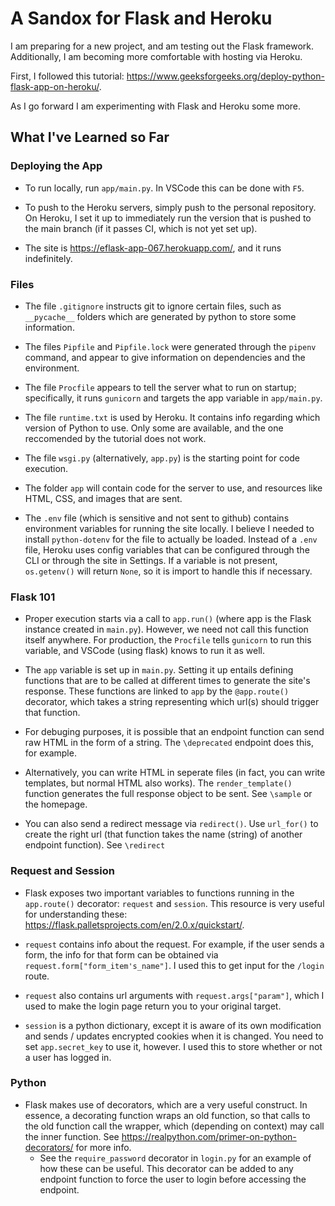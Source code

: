 
# A Sandox for Flask and Heroku

I am preparing for a new project, and am testing out the Flask framework.
Additionally, I am becoming more comfortable with hosting via Heroku.

First, I followed this tutorial: 
https://www.geeksforgeeks.org/deploy-python-flask-app-on-heroku/.

As I go forward I am experimenting with Flask and Heroku some more.

## What I've Learned so Far

### Deploying the App

- To run locally, run `app/main.py`. In VSCode this can be done with `F5`.

- To push to the Heroku servers, simply push to the personal repository. On
  Heroku, I set it up to immediately run the version that is pushed to the main
  branch (if it passes CI, which is not yet set up).

- The site is https://eflask-app-067.herokuapp.com/, and it runs indefinitely.

### Files

- The file `.gitignore` instructs git to ignore certain files, such as 
  `__pycache__` folders which are generated by python to store some information.

- The files `Pipfile` and `Pipfile.lock` were generated through the `pipenv` 
  command, and appear to give information on dependencies and the environment.

- The file `Procfile` appears to tell the server what to run on startup; 
  specifically, it runs `gunicorn` and targets the app variable in 
  `app/main.py`.

- The file `runtime.txt` is used by Heroku. It contains info regarding which
  version of Python to use. Only some are available, and the one reccomended by
  the tutorial does not work.

- The file `wsgi.py` (alternatively, `app.py`) is the starting point for code 
  execution.

- The folder `app` will contain code for the server to use, and resources like 
  HTML, CSS, and images that are sent.

- The `.env` file (which is sensitive and not sent to github) contains 
  environment variables for running the site locally. I believe I needed to 
  install `python-dotenv` for the file to actually be loaded. Instead of a 
  `.env` file, Heroku uses config variables that can be configured through the 
  CLI or through the site in Settings. If a variable is not present, 
  `os.getenv()` will return `None`, so it is import to handle this if necessary.

### Flask 101

- Proper execution starts via a call to `app.run()` (where app is the Flask 
  instance created in `main.py`). However, we need not call this function itself
  anywhere. For production, the `Procfile` tells `gunicorn` to run this 
  variable, and VSCode (using flask) knows to run it as well.

- The `app` variable is set up in `main.py`. Setting it up entails defining 
  functions that are to be called at different times to generate the site's
  response. These functions are linked to `app` by the `@app.route()` decorator,
  which takes a string representing which url(s) should trigger that function.

- For debuging purposes, it is possible that an endpoint function can send raw
  HTML in the form of a string. The `\deprecated` endpoint does this, for 
  example.

- Alternatively, you can write HTML in seperate files (in fact, you can write 
  templates, but normal HTML also works). The `render_template()` function 
  generates the full response object to be sent. See `\sample` or the homepage.

- You can also send a redirect message via `redirect()`. Use `url_for()` to 
  create the right url (that function takes the name (string) of another 
  endpoint function). See `\redirect`

### Request and Session

- Flask exposes two important variables to functions running in the `app.route()`
  decorator: `request` and `session`. This resource is very useful for
  understanding these: https://flask.palletsprojects.com/en/2.0.x/quickstart/.

- `request` contains info about the request. For example, if the user sends a
  form, the info for that form can be obtained via 
  `request.form["form_item's_name"]`. I used this to get input for the `/login`
  route.

- `request` also contains url arguments with `request.args["param"]`, which I 
  used to make the login page return you to your original target.

- `session` is a python dictionary, except it is aware of its own modification 
  and sends / updates encrypted cookies when it is changed. You need to set
  `app.secret_key` to use it, however. I used this to store whether or not a 
  user has logged in.

### Python

- Flask makes use of decorators, which are a very useful construct. In essence,
  a decorating function wraps an old function, so that calls to the old function
  call the wrapper, which (depending on context) may call the inner function.
  See https://realpython.com/primer-on-python-decorators/ for more info.
  - See the `require_password` decorator in `login.py` for an example of how 
    these can be useful. This decorator can be added to any endpoint function to
    force the user to login before accessing the endpoint.
